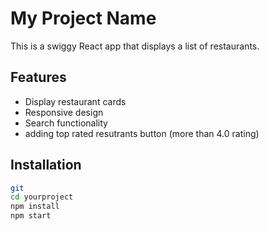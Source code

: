# My Project Name

This is a swiggy React app that displays a list of restaurants.

## Features
- Display restaurant cards
- Responsive design
- Search functionality
- adding top rated resutrants button (more than 4.0 rating)

## Installation

```bash
git 
cd yourproject
npm install
npm start
